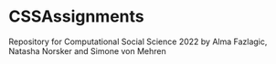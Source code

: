 # CSSAssignments
Repository for Computational Social Science 2022 by Alma Fazlagic, Natasha Norsker and Simone von Mehren
